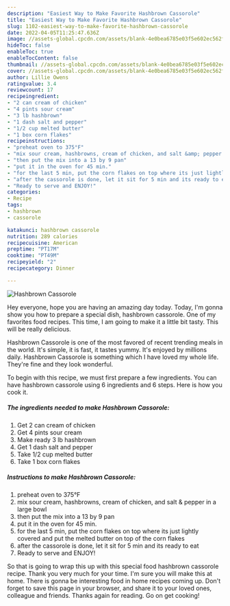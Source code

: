 ```yaml
---
description: "Easiest Way to Make Favorite Hashbrown Cassorole"
title: "Easiest Way to Make Favorite Hashbrown Cassorole"
slug: 1102-easiest-way-to-make-favorite-hashbrown-cassorole
date: 2022-04-05T11:25:47.636Z
image: //assets-global.cpcdn.com/assets/blank-4e0bea6785e03f5e602ec562f230caae08da540cada707380b4fe1bbebba43da.png
hideToc: false
enableToc: true
enableTocContent: false
thumbnail: //assets-global.cpcdn.com/assets/blank-4e0bea6785e03f5e602ec562f230caae08da540cada707380b4fe1bbebba43da.png
cover: //assets-global.cpcdn.com/assets/blank-4e0bea6785e03f5e602ec562f230caae08da540cada707380b4fe1bbebba43da.png
author: Lillie Owens
ratingvalue: 3.4
reviewcount: 17
recipeingredient:
- "2 can cream of chicken"
- "4 pints sour cream"
- "3 lb hashbrown"
- "1 dash salt and pepper"
- "1/2 cup melted butter"
- "1 box corn flakes"
recipeinstructions:
- "preheat oven to 375°F"
- "mix sour cream, hashbrowns, cream of chicken, and salt &amp; pepper in a large bowl"
- "then put the mix into a 13 by 9 pan"
- "put it in the oven for 45 min."
- "for the last 5 min, put the corn flakes on top where its just lightly covered and put the melted butter on top of the corn flakes"
- "after the cassorole is done, let it sit for 5 min and its ready to eat"
- "Ready to serve and ENJOY!"
categories:
- Recipe
tags:
- hashbrown
- cassorole

katakunci: hashbrown cassorole 
nutrition: 289 calories
recipecuisine: American
preptime: "PT17M"
cooktime: "PT49M"
recipeyield: "2"
recipecategory: Dinner

---
```



![Hashbrown Cassorole](//assets-global.cpcdn.com/assets/blank-4e0bea6785e03f5e602ec562f230caae08da540cada707380b4fe1bbebba43da.png)

Hey everyone, hope you are having an amazing day today. Today, I'm gonna show you how to prepare a special dish, hashbrown cassorole. One of my favorites food recipes. This time, I am going to make it a little bit tasty. This will be really delicious.

Hashbrown Cassorole is one of the most favored of recent trending meals in the world. It's simple, it is fast, it tastes yummy. It's enjoyed by millions daily. Hashbrown Cassorole is something which I have loved my whole life. They're fine and they look wonderful.




To begin with this recipe, we must first prepare a few ingredients. You can have hashbrown cassorole using 6 ingredients and 6 steps. Here is how you cook it.

<!--inarticleads1-->

##### The ingredients needed to make Hashbrown Cassorole:

1. Get 2 can cream of chicken
1. Get 4 pints sour cream
1. Make ready 3 lb hashbrown
1. Get 1 dash salt and pepper
1. Take 1/2 cup melted butter
1. Take 1 box corn flakes




<!--inarticleads2-->

##### Instructions to make Hashbrown Cassorole:

1. preheat oven to 375°F
1. mix sour cream, hashbrowns, cream of chicken, and salt &amp; pepper in a large bowl
1. then put the mix into a 13 by 9 pan
1. put it in the oven for 45 min.
1. for the last 5 min, put the corn flakes on top where its just lightly covered and put the melted butter on top of the corn flakes
1. after the cassorole is done, let it sit for 5 min and its ready to eat
1. Ready to serve and ENJOY!



So that is going to wrap this up with this special food hashbrown cassorole recipe. Thank you very much for your time. I'm sure you will make this at home. There is gonna be interesting food in home recipes coming up. Don't forget to save this page in your browser, and share it to your loved ones, colleague and friends. Thanks again for reading. Go on get cooking!
